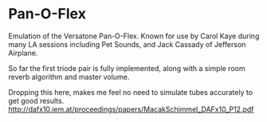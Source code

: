# Pan-O-Flex
 
Emulation of the Versatone Pan-O-Flex. Known for use by Carol Kaye during many LA sessions including Pet Sounds, and Jack Cassady of Jefferson Airplane.

So far the first triode pair is fully implemented, along with a simple room reverb algorithm and master volume.


Dropping this here, makes me feel no need to simulate tubes accurately to get good results. http://dafx10.iem.at/proceedings/papers/MacakSchimmel_DAFx10_P12.pdf

